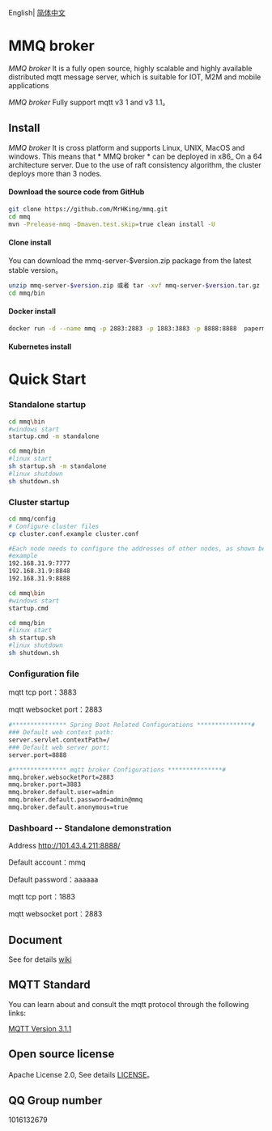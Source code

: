English| [简体中文](./README.md)

# MMQ broker
*MMQ broker* It is a fully open source, highly scalable and highly available distributed mqtt message server, which is suitable for IOT, M2M and mobile applications

*MMQ broker* Fully support mqtt v3 1 and v3 1.1。

## Install

*MMQ broker* It is cross platform and supports Linux, UNIX, MacOS and windows. This means that * MMQ broker * can be deployed in x86_ On a 64 architecture server. Due to the use of raft consistency algorithm, the cluster deploys more than 3 nodes.

#### Download the source code from GitHub
```bash
git clone https://github.com/MrHKing/mmq.git
cd mmq
mvn -Prelease-mmq -Dmaven.test.skip=true clean install -U
```

#### Clone install
You can download the mmq-server-$version.zip package from the latest stable version。

```bash
unzip mmq-server-$version.zip 或者 tar -xvf mmq-server-$version.tar.gz
cd mmq/bin
```

#### Docker install
```bash
docker run -d --name mmq -p 2883:2883 -p 1883:3883 -p 8888:8888  paperman/mmq:v1.0.8
```
#### Kubernetes install

# Quick Start

### Standalone startup

```bash
cd mmq\bin
#windows start
startup.cmd -m standalone
```

```bash
cd mmq/bin
#linux start
sh startup.sh -m standalone
#linux shutdown
sh shutdown.sh
```

### Cluster startup

```bash
cd mmq/config
# Configure cluster files
cp cluster.conf.example cluster.conf
```

```bash
#Each node needs to configure the addresses of other nodes, as shown below：
#example
192.168.31.9:7777
192.168.31.9:8848
192.168.31.9:8888
```

```bash
cd mmq\bin
#windows start
startup.cmd
```

```bash
cd mmq/bin
#linux start
sh startup.sh
#linux shutdown
sh shutdown.sh
```

### Configuration file
mqtt tcp port：3883

mqtt websocket port：2883
```bash
#*************** Spring Boot Related Configurations ***************#
### Default web context path:
server.servlet.contextPath=/
### Default web server port:
server.port=8888

#*************** mqtt broker Configurations ***************#
mmq.broker.websocketPort=2883
mmq.broker.port=3883
mmq.broker.default.user=admin
mmq.broker.default.password=admin@mmq
mmq.broker.default.anonymous=true
```
### Dashboard -- Standalone demonstration
Address http://101.43.4.211:8888/

Default account：mmq

Default password：aaaaaa

mqtt tcp port：1883

mqtt websocket port：2883

## Document
See for details
[wiki](https://github.com/MrHKing/mmq/wiki)

## MQTT Standard

You can learn about and consult the mqtt protocol through the following links:

[MQTT Version 3.1.1](https://docs.oasis-open.org/mqtt/mqtt/v3.1.1/os/mqtt-v3.1.1-os.html)

## Open source license

Apache License 2.0, See details [LICENSE](./LICENSE)。

## QQ Group number
1016132679

